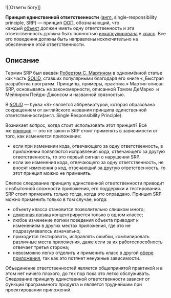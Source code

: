 ![[Ответы боту]]

**Принцип единственной ответственности** ([англ.](https://ru.wikipedia.org/wiki/%D0%90%D0%BD%D0%B3%D0%BB%D0%B8%D0%B9%D1%81%D0%BA%D0%B8%D0%B9_%D1%8F%D0%B7%D1%8B%D0%BA "Английский язык") single-responsibility principle, SRP) — принцип [ООП](https://ru.wikipedia.org/wiki/%D0%9E%D0%B1%D1%8A%D0%B5%D0%BA%D1%82%D0%BD%D0%BE-%D0%BE%D1%80%D0%B8%D0%B5%D0%BD%D1%82%D0%B8%D1%80%D0%BE%D0%B2%D0%B0%D0%BD%D0%BD%D0%BE%D0%B5_%D0%BF%D1%80%D0%BE%D0%B3%D1%80%D0%B0%D0%BC%D0%BC%D0%B8%D1%80%D0%BE%D0%B2%D0%B0%D0%BD%D0%B8%D0%B5 "Объектно-ориентированное программирование"), обозначающий, что каждый [объект](https://ru.wikipedia.org/wiki/%D0%9E%D0%B1%D1%8A%D0%B5%D0%BA%D1%82_(%D0%BF%D1%80%D0%BE%D0%B3%D1%80%D0%B0%D0%BC%D0%BC%D0%B8%D1%80%D0%BE%D0%B2%D0%B0%D0%BD%D0%B8%D0%B5) "Объект (программирование)") должен иметь одну ответственность и эта ответственность должна быть полностью [инкапсулирована](https://ru.wikipedia.org/wiki/%D0%98%D0%BD%D0%BA%D0%B0%D0%BF%D1%81%D1%83%D0%BB%D1%8F%D1%86%D0%B8%D1%8F_(%D0%BF%D1%80%D0%BE%D0%B3%D1%80%D0%B0%D0%BC%D0%BC%D0%B8%D1%80%D0%BE%D0%B2%D0%B0%D0%BD%D0%B8%D0%B5) "Инкапсуляция (программирование)") в [класс](https://ru.wikipedia.org/wiki/%D0%9A%D0%BB%D0%B0%D1%81%D1%81_(%D0%BF%D1%80%D0%BE%D0%B3%D1%80%D0%B0%D0%BC%D0%BC%D0%B8%D1%80%D0%BE%D0%B2%D0%B0%D0%BD%D0%B8%D0%B5) "Класс (программирование)"). Все его поведения должны быть направлены исключительно на обеспечение этой ответственности.

## Описание
Термин SRP был введён [Робертом С. Мартином](https://ru.wikipedia.org/wiki/%D0%9C%D0%B0%D1%80%D1%82%D0%B8%D0%BD,_%D0%A0%D0%BE%D0%B1%D0%B5%D1%80%D1%82_(%D0%B8%D0%BD%D0%B6%D0%B5%D0%BD%D0%B5%D1%80) "Мартин, Роберт (инженер)") в одноимённой статье как часть [SOLID](https://ru.wikipedia.org/wiki/SOLID_(%D0%BE%D0%B1%D1%8A%D0%B5%D0%BA%D1%82%D0%BD%D0%BE-%D0%BE%D1%80%D0%B8%D0%B5%D0%BD%D1%82%D0%B8%D1%80%D0%BE%D0%B2%D0%B0%D0%BD%D0%BD%D0%BE%D0%B5_%D0%BF%D1%80%D0%BE%D0%B3%D1%80%D0%B0%D0%BC%D0%BC%D0%B8%D1%80%D0%BE%D0%B2%D0%B0%D0%BD%D0%B8%D0%B5) "SOLID (объектно-ориентированное программирование)"), ставших популярными благодаря его книге «_Быстрая разработка программ. Принципы, примеры, практика.» Мартин описал SRP, основываясь на закономерности, описанной Томом ДеМарко  и Мейлиром Пейдж-Джонсом и названной связностью.

В _[SOLID](https://ru.wikipedia.org/wiki/SOLID_(%D0%BE%D0%B1%D1%8A%D0%B5%D0%BA%D1%82%D0%BD%D0%BE-%D0%BE%D1%80%D0%B8%D0%B5%D0%BD%D1%82%D0%B8%D1%80%D0%BE%D0%B2%D0%B0%D0%BD%D0%BD%D0%BE%D0%B5_%D0%BF%D1%80%D0%BE%D0%B3%D1%80%D0%B0%D0%BC%D0%BC%D0%B8%D1%80%D0%BE%D0%B2%D0%B0%D0%BD%D0%B8%D0%B5) "SOLID (объектно-ориентированное программирование)")_ — буква «S» является аббревиатурой, которая образована сокращением от английского названия принципа единственной ответственности(англ. Single Responsibility Principle).

Возникает вопрос, когда стоит использовать этот принцип? Всё же [принцип](https://ru.wikipedia.org/wiki/%D0%9F%D1%80%D0%B8%D0%BD%D1%86%D0%B8%D0%BF "Принцип") — это не закон и SRP стоит применять в зависимости от того, как изменяется приложение:

-   если при изменении кода, отвечающего за одну ответственность, в приложении появляются исправления кода, отвечающего за другую ответственность, то это первый сигнал о нарушении SRP.
-   если же изменения кода, отвечающего за одну ответственность, не вносят изменения в код, отвечающий за другую ответственность, то этот принцип можно не применять.


Слепое следование принципу единственной ответственности приводит к избыточной сложности приложения, его поддержки и тестирования. SRP стоит применять только тогда, когда это оправдано. Принцип SRP можно применить только в том случае, когда:

-   объекту класса становится позволительно слишком много;
-   [доменная логика](https://ru.wikipedia.org/wiki/%D0%94%D0%BE%D0%BC%D0%B5%D0%BD%D0%BD%D1%8B%D0%B9_%D0%BE%D0%B1%D1%8A%D0%B5%D0%BA%D1%82 "Доменный объект") концентрируется только в одном классе;
-   любое изменение логики поведения объекта приводит к изменениям в других местах приложения, где это не подразумевалось изначально;
-   приходится тестировать, исправлять ошибки, компилировать различные места приложения, даже если за их работоспособность отвечает третья сторона;
-   невозможно легко отделить и применить класс в другой [сфере приложения](https://ru.wikipedia.org/wiki/%D0%9F%D1%80%D0%B8%D0%BA%D0%BB%D0%B0%D0%B4%D0%BD%D0%BE%D0%B5_%D0%BF%D1%80%D0%BE%D0%B3%D1%80%D0%B0%D0%BC%D0%BC%D0%BD%D0%BE%D0%B5_%D0%BE%D0%B1%D0%B5%D1%81%D0%BF%D0%B5%D1%87%D0%B5%D0%BD%D0%B8%D0%B5 "Прикладное программное обеспечение"), так как это потянет ненужные зависимости.

Объединение ответственностей является общепринятой практикой и в этом нет ничего плохого, до тех пор пока это легко обслуживать. Следование принципу единственной ответственности зависит от функций программного продукта и является труднейшим при проектировании приложений.